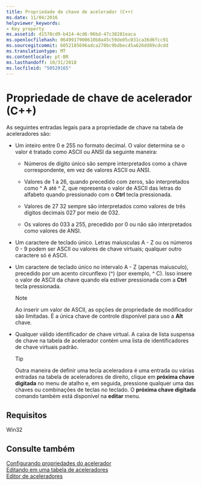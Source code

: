 ```yaml
---
title: Propriedade de chave de acelerador (C++)
ms.date: 11/04/2016
helpviewer_keywords:
- Key property
ms.assetid: d1570cd9-b414-4cd6-96bd-47c38281eaca
ms.openlocfilehash: 0649917900610b8a45c59de05c031ca36d6fcc91
ms.sourcegitcommit: 6052185696adca270bc9bdbec45a626dd89cdcdd
ms.translationtype: MT
ms.contentlocale: pt-BR
ms.lasthandoff: 10/31/2018
ms.locfileid: "50529165"
---
```

# <a name="accelerator-key-property-c"></a>Propriedade de chave de acelerador (C++)

As seguintes entradas legais para a propriedade de chave na tabela de aceleradores são:

- Um inteiro entre 0 e 255 no formato decimal. O valor determina se o valor é tratado como ASCII ou ANSI da seguinte maneira:

   - Números de dígito único são sempre interpretados como a chave correspondente, em vez de valores ASCII ou ANSI.

   - Valores de 1 a 26, quando precedido com zeros, são interpretados como ^ A até ^ Z, que representa o valor de ASCII das letras do alfabeto quando pressionado com o **Ctrl** tecla pressionada.

   - Valores de 27 32 sempre são interpretados como valores de três dígitos decimais 027 por meio de 032.

   - Os valores do 033 a 255, precedido por 0 ou não são interpretados como valores de ANSI.

- Um caractere de teclado único. Letras maiusculas A - Z ou os números 0 - 9 podem ser ASCII ou valores de chave virtuais; qualquer outro caractere só é ASCII.

- Um caractere de teclado único no intervalo A - Z (apenas maiusculo), precedido por um acento circunflexo (^) (por exemplo, ^ C). Isso insere o valor de ASCII da chave quando ela estiver pressionada com a **Ctrl** tecla pressionada.

   > [!NOTE]
   > Ao inserir um valor de ASCII, as opções de propriedade de modificador são limitadas. É a única chave de controle disponível para uso a **Alt** chave.

- Qualquer válido identificador de chave virtual. A caixa de lista suspensa de chave na tabela de acelerador contém uma lista de identificadores de chave virtuais padrão.

   > [!TIP]
   > Outra maneira de definir uma tecla aceleradora é uma entrada ou várias entradas na tabela de aceleradores de direito, clique em **próxima chave digitada** no menu de atalho e, em seguida, pressione qualquer uma das chaves ou combinações de teclas no teclado. O **próxima chave digitada** comando também está disponível na **editar** menu.

## <a name="requirements"></a>Requisitos

Win32

## <a name="see-also"></a>Consulte também

[Configurando propriedades do acelerador](../windows/setting-accelerator-properties.md)<br/>
[Editando em uma tabela de aceleradores](../windows/editing-in-an-accelerator-table.md)<br/>
[Editor de aceleradores](../windows/accelerator-editor.md)